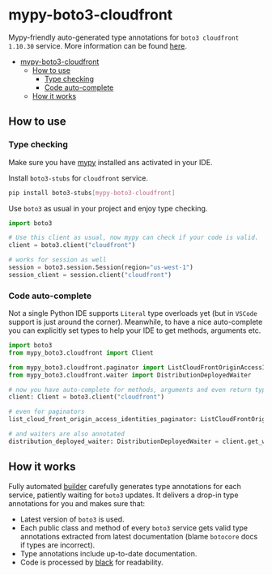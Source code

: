# mypy-boto3-cloudfront

Mypy-friendly auto-generated type annotations for `boto3 cloudfront 1.10.30` service.
More information can be found [here](https://github.com/vemel/mypy_boto3).

- [mypy-boto3-cloudfront](#mypy-boto3-cloudfront)
  - [How to use](#how-to-use)
    - [Type checking](#type-checking)
    - [Code auto-complete](#code-auto-complete)
  - [How it works](#how-it-works)

## How to use

### Type checking

Make sure you have [mypy](https://github.com/python/mypy) installed ans activated in your IDE.

Install `boto3-stubs` for `cloudfront` service.

```bash
pip install boto3-stubs[mypy-boto3-cloudfront]
```

Use `boto3` as usual in your project and enjoy type checking.

```python
import boto3

# Use this client as usual, now mypy can check if your code is valid.
client = boto3.client("cloudfront")

# works for session as well
session = boto3.session.Session(region="us-west-1")
session_client = session.client("cloudfront")

```

### Code auto-complete

Not a single Python IDE supports `Literal` type overloads yet (but in `VSCode` support is just around the corner).
Meanwhile, to have a nice auto-complete you can explicitly set types to help your IDE to get methods, arguments etc.

```python
import boto3
from mypy_boto3.cloudfront import Client

from mypy_boto3.cloudfront.paginator import ListCloudFrontOriginAccessIdentitiesPaginator
from mypy_boto3.cloudfront.waiter import DistributionDeployedWaiter

# now you have auto-complete for methods, arguments and even return types
client: Client = boto3.client("cloudfront")

# even for paginators
list_cloud_front_origin_access_identities_paginator: ListCloudFrontOriginAccessIdentitiesPaginator = client.get_paginator("list_cloud_front_origin_access_identities")

# and waiters are also annotated
distribution_deployed_waiter: DistributionDeployedWaiter = client.get_waiter("distribution_deployed")
```

## How it works

Fully automated [builder](https://github.com/vemel/mypy_boto3) carefully generates
type annotations for each service, patiently waiting for `boto3` updates. It delivers
a drop-in type annotations for you and makes sure that:

- Latest version of `boto3` is used.
- Each public class and method of every `boto3` service gets valid type annotations
  extracted from latest documentation (blame `botocore` docs if types are incorrect).
- Type annotations include up-to-date documentation.
- Code is processed by [black](https://github.com/psf/black) for readability.